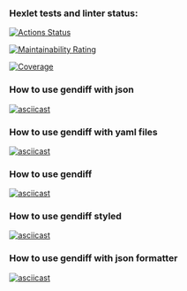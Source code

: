 ### Hexlet tests and linter status:
[![Actions Status](https://github.com/igorK1977/python-project-50/actions/workflows/hexlet-check.yml/badge.svg)](https://github.com/igorK1977/python-project-50/actions)

[![Maintainability Rating](https://sonarcloud.io/api/project_badges/measure?project=igorK1977_python-project-50&metric=sqale_rating)](https://sonarcloud.io/summary/new_code?id=igorK1977_python-project-50)

[![Coverage](https://sonarcloud.io/api/project_badges/measure?project=igorK1977_python-project-50&metric=coverage)](https://sonarcloud.io/summary/new_code?id=igorK1977_python-project-50)

### How to use gendiff with json
[![asciicast](https://asciinema.org/a/OvmIBCS7lgeWKU0mRs6OhMtUK.svg)](https://asciinema.org/a/OvmIBCS7lgeWKU0mRs6OhMtUK)

### How to use gendiff with yaml files
[![asciicast](https://asciinema.org/a/jiUbCjuQs7Yve0oqHimf07lI1.svg)](https://asciinema.org/a/jiUbCjuQs7Yve0oqHimf07lI1)

### How to use gendiff
[![asciicast](https://asciinema.org/a/IR3Lu0viVglUMoi7mkVRyeHMt.svg)](https://asciinema.org/a/IR3Lu0viVglUMoi7mkVRyeHMt)

### How to use gendiff styled
[![asciicast](https://asciinema.org/a/lOrPCOqRvJ6rY99l2awDRaZWE.svg)](https://asciinema.org/a/lOrPCOqRvJ6rY99l2awDRaZWE)

### How to use gendiff with json formatter
[![asciicast](https://asciinema.org/a/yhQi5ubO92qCwb9WONw81Tgme.svg)](https://asciinema.org/a/yhQi5ubO92qCwb9WONw81Tgme)